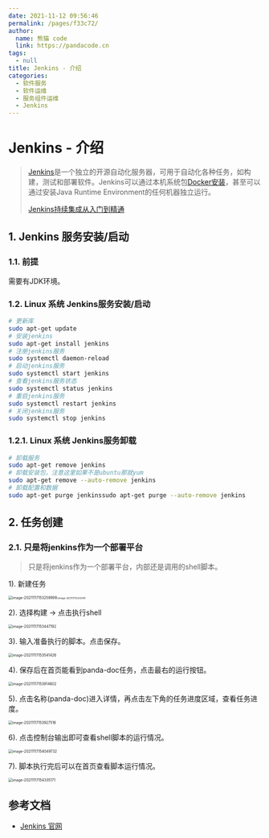 ```yaml
---
date: 2021-11-12 09:56:46
permalink: /pages/f33c72/
author: 
  name: 熊猫 code
  link: https://pandacode.cn
tags: 
  - null
title: Jenkins - 介绍
categories: 
  - 软件服务
  - 软件运维
  - 服务组件运维
  - Jenkins
---
```

# Jenkins - 介绍

> [Jenkins](https://www.w3cschool.cn/jenkins/)是一个独立的开源自动化服务器，可用于自动化各种任务，如构建，测试和部署软件。Jenkins可以通过本机系统包[Docker安装](https://www.w3cschool.cn/docker/)，甚至可以通过安装Java Runtime Environment的任何机器独立运行。
>
> [Jenkins持续集成从入门到精通](https://file.pandacode.cn/blog/20211217154805.pdf)

## 1. Jenkins 服务安装/启动

### 1.1. 前提

需要有JDK环境。

### 1.2. Linux 系统 Jenkins服务安装/启动

```sh
# 更新库
sudo apt-get update
# 安装jenkins
sudo apt-get install jenkins
# 注册jenkins服务
sudo systemctl daemon-reload
# 启动jenkins服务
sudo systemctl start jenkins
# 查看jenkins服务状态
sudo systemctl status jenkins
# 重启jenkins服务
sudo systemctl restart jenkins
# 关闭jenkins服务
sudo systemctl stop jenkins
```

### 1.2.1. Linux 系统 Jenkins服务卸载

```sh
# 卸载服务
sudo apt-get remove jenkins
# 卸载安装包，注意这里如果不是ubuntu那就yum
sudo apt-get remove --auto-remove jenkins
# 卸载配置和数据
sudo apt-get purge jenkinssudo apt-get purge --auto-remove jenkins
```

## 2. 任务创建

### 2.1. 只是将jenkins作为一个部署平台

> 只是将jenkins作为一个部署平台，内部还是调用的shell脚本。

1). 新建任务

<img src="https://file.pandacode.cn/blog/20211217161320.png" alt="image-20211117153259999" style="zoom:50%;" /><img src="https://file.pandacode.cn/blog/20211217161355.png" alt="image-20211117153342410" style="zoom:30%;" />

2). 选择构建 -> 点击执行shell

<img src="https://file.pandacode.cn/blog/20211217161413.png" alt="image-20211117153447192" style="zoom:50%;" />

3). 输入准备执行的脚本。点击保存。

<img alt="image-20211117153541426" src="https://file.pandacode.cn/blog/20211217161433.png" style="zoom:50%;"/>

4). 保存后在首页能看到panda-doc任务，点击最右的运行按钮。

<img src="https://file.pandacode.cn/blog/20211217161448.png" alt="image-20211117153814602" style="zoom:50%;" />

5). 点击名称(panda-doc)进入详情，再点击左下角的任务进度区域，查看任务进度。

<img src="https://file.pandacode.cn/blog/20211217161503.png" alt="image-20211117153927516" style="zoom:50%;" />

6). 点击控制台输出即可查看shell脚本的运行情况。

<img src="https://file.pandacode.cn/blog/20211217161519.png" alt="image-20211117154049732" style="zoom:50%;" />

7). 脚本执行完后可以在首页查看脚本运行情况。

<img src="https://file.pandacode.cn/blog/20211217161541.png" alt="image-20211117154335171" style="zoom:50%;" />

## 参考文档

- [Jenkins 官网](https://www.jenkins.io/)
